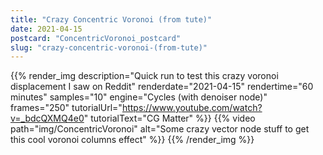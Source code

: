 ```yaml
---
title: "Crazy Concentric Voronoi (from tute)"
date: 2021-04-15
postcard: "ConcentricVoronoi_postcard"
slug: "crazy-concentric-voronoi-(from-tute)"
---
```


{{% render_img
  description="Quick run to test this crazy voronoi displacement I saw on Reddit"
  renderdate="2021-04-15"
  rendertime="60 minutes"
  samples="10"
  engine="Cycles (with denoiser node)"
  frames="250"
  tutorialUrl="https://www.youtube.com/watch?v=_bdcQXMQ4e0"
  tutorialText="CG Matter" %}}
{{% video path="img/ConcentricVoronoi" alt="Some crazy vector node stuff to get this cool voronoi columns effect" %}}
{{% /render_img %}}

